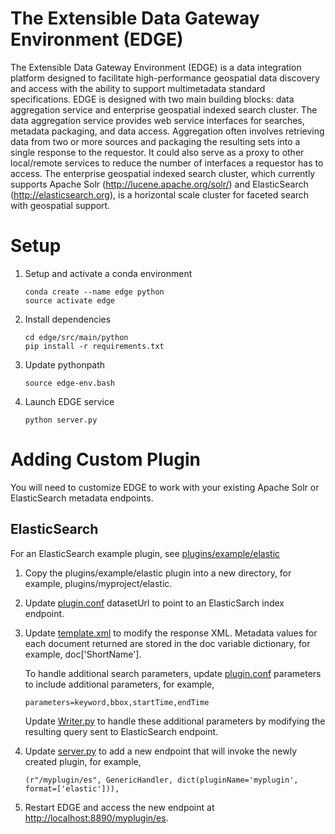 # The Extensible Data Gateway Environment (EDGE)
The Extensible Data Gateway Environment (EDGE) is a data integration platform designed to facilitate high-performance geospatial data discovery and access with the ability to support multimetadata standard specifications. EDGE is designed with two main building blocks: data aggregation service and enterprise geospatial indexed search cluster. The data aggregation service provides web service interfaces for searches, metadata packaging, and data access. Aggregation often involves retrieving data from two or more sources and packaging the resulting sets into a single response to the requestor. It could also serve as a proxy to other local/remote services to reduce the number of interfaces a requestor has to access. The enterprise geospatial indexed search cluster, which currently supports Apache Solr (http://lucene.apache.org/solr/) and ElasticSearch (http://elasticsearch.org), is a horizontal scale cluster for faceted search with geospatial support.

# Setup

1. Setup and activate a conda environment

    ````
    conda create --name edge python
    source activate edge
    ````

2. Install dependencies

    ````
    cd edge/src/main/python
    pip install -r requirements.txt
    ````

3. Update pythonpath

    ````
    source edge-env.bash
    ````

4. Launch EDGE service

    ````
    python server.py
    ````
# Adding Custom Plugin

You will need to customize EDGE to work with your existing Apache Solr or ElasticSearch metadata endpoints.

## ElasticSearch

For an ElasticSearch example plugin, see [plugins/example/elastic](src/main/python/plugins/example/elastic)

1. Copy the plugins/example/elastic plugin into a new directory, for example, plugins/myproject/elastic.

2. Update [plugin.conf](src/main/python/plugins/example/elastic/plugin.conf) datasetUrl to point to an ElasticSarch index endpoint.

3. Update [template.xml](src/main/python/plugins/example/elastic/template.xml) to modify the response XML. Metadata values for each document returned are stored in the doc variable dictionary, for example, doc['ShortName'].

    To handle additional search parameters, update [plugin.conf](src/main/python/plugins/example/elastic/plugin.conf) parameters to include additional parameters, for example,

    ````
    parameters=keyword,bbox,startTime,endTime
    ````

    Update [Writer.py](src/main/python/plugins/example/elastic/Writer.py) to handle these additional parameters by modifying the resulting query sent to ElasticSearch endpoint.

4. Update [server.py](src/main/python/server.py) to add a new endpoint that will invoke the newly created plugin, for example,

    ````
    (r"/myplugin/es", GenericHandler, dict(pluginName='myplugin', format=['elastic'])),
    ````

5. Restart EDGE and access the new endpoint at [http://localhost:8890/myplugin/es](http://localhost:8890/myplugin/es).
